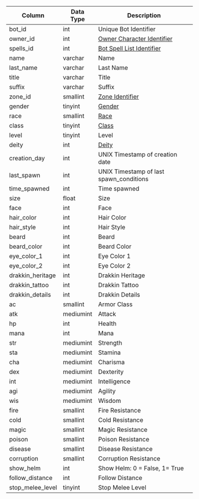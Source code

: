 | Column           | Data Type | Description                                                                                       |
| ---------------- | --------- | ------------------------------------------------------------------------------------------------- |
| bot_id           | int       | Unique Bot Identifier                                                                             |
| owner_id         | int       | [Owner Character Identifier](character_data.md)                                                   |
| spells_id        | int       | [Bot Spell List Identifier](https://eqemu.gitbook.io/server/categories/spells/bot-spell-list-ids) |
| name             | varchar   | Name                                                                                              |
| last_name        | varchar   | Last Name                                                                                         |
| title            | varchar   | Title                                                                                             |
| suffix           | varchar   | Suffix                                                                                            |
| zone_id          | smallint  | [Zone Identifier](https://eqemu.gitbook.io/server/categories/zones/zone-list)                     |
| gender           | tinyint   | [Gender](https://eqemu.gitbook.io/server/categories/npc/genders)                                  |
| race             | smallint  | [Race](https://eqemu.gitbook.io/server/categories/npc/race-list)                                  |
| class            | tinyint   | [Class](https://eqemu.gitbook.io/server/categories/player/class-list)                             |
| level            | tinyint   | Level                                                                                             |
| deity            | int       | [Deity](https://eqemu.gitbook.io/server/categories/player/deity-list)                             |
| creation_day     | int       | UNIX Timestamp of creation date                                                                   |
| last_spawn       | int       | UNIX Timestamp of last spawn_conditions                                                           |
| time_spawned     | int       | Time spawned                                                                                      |
| size             | float     | Size                                                                                              |
| face             | int       | Face                                                                                              |
| hair_color       | int       | Hair Color                                                                                        |
| hair_style       | int       | Hair Style                                                                                        |
| beard            | int       | Beard                                                                                             |
| beard_color      | int       | Beard Color                                                                                       |
| eye_color_1      | int       | Eye Color 1                                                                                       |
| eye_color_2      | int       | Eye Color 2                                                                                       |
| drakkin_heritage | int       | Drakkin Heritage                                                                                  |
| drakkin_tattoo   | int       | Drakkin Tattoo                                                                                    |
| drakkin_details  | int       | Drakkin Details                                                                                   |
| ac               | smallint  | Armor Class                                                                                       |
| atk              | mediumint | Attack                                                                                            |
| hp               | int       | Health                                                                                            |
| mana             | int       | Mana                                                                                              |
| str              | mediumint | Strength                                                                                          |
| sta              | mediumint | Stamina                                                                                           |
| cha              | mediumint | Charisma                                                                                          |
| dex              | mediumint | Dexterity                                                                                         |
| int              | mediumint | Intelligence                                                                                      |
| agi              | mediumint | Agility                                                                                           |
| wis              | mediumint | Wisdom                                                                                            |
| fire             | smallint  | Fire Resistance                                                                                   |
| cold             | smallint  | Cold Resistance                                                                                   |
| magic            | smallint  | Magic Resistance                                                                                  |
| poison           | smallint  | Poison Resistance                                                                                 |
| disease          | smallint  | Disease Resistance                                                                                |
| corruption       | smallint  | Corruption Resistance                                                                             |
| show_helm        | int       | Show Helm: 0 = False, 1= True                                                                     |
| follow_distance  | int       | Follow Distance                                                                                   |
| stop_melee_level | tinyint   | Stop Melee Level                                                                                  |